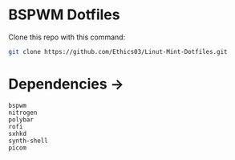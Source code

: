 # BSPWM Dotfiles

Clone this repo with this command:

```bash
git clone https://github.com/Ethics03/Linut-Mint-Dotfiles.git
```


# Dependencies ->

```
bspwm
nitrogen
polybar
rofi
sxhkd
synth-shell
picom

```
